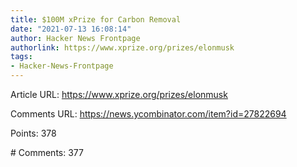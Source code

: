 ```yaml
---
title: $100M xPrize for Carbon Removal
date: "2021-07-13 16:08:14"
author: Hacker News Frontpage
authorlink: https://www.xprize.org/prizes/elonmusk
tags:
- Hacker-News-Frontpage
---
```


<p>Article URL: <a href="https://www.xprize.org/prizes/elonmusk">https://www.xprize.org/prizes/elonmusk</a></p>
<p>Comments URL: <a href="https://news.ycombinator.com/item?id=27822694">https://news.ycombinator.com/item?id=27822694</a></p>
<p>Points: 378</p>
<p># Comments: 377</p>
